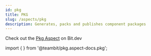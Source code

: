 ```yaml
---
id: pkg
title: PKG
slug: /aspects/pkg
description: Generates, packs and publishes component packages
---
```


Check out the [Pkg Aspect](https://bit.dev/teambit/pkg/pkg) on Bit.dev

import { } from '@teambit/pkg.aspect-docs.pkg';

<Pkg />
